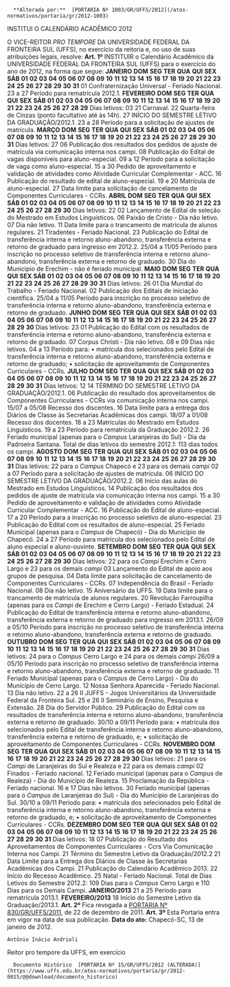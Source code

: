       **Alterada por:**  [PORTARIA Nº 1003/GR/UFFS/2012](/atos-normativos/portaria/gr/2012-1003) 

   INSTITUI O CALENDÁRIO ACADÊMICO 2012  

 O VICE-REITOR *PRO TEMPORE*  DA UNIVERSIDADE FEDERAL DA FRONTEIRA SUL (UFFS), no exercício da reitoria e, no uso de suas atribuições legais, resolve:   **Art. 1º**  INSTITUIR o Calendário Acadêmico da UNIVERSIDADE FEDERAL DA FRONTEIRA SUL (UFFS) para o exercício do ano de 2012, na forma que segue:     **JANEIRO**     **DOM**   **SEG**   **TER**   **QUA**   **QUI**   **SEX**   **SÁB**     **01**   **02**   **03**   **04**   **05**   **06**   **07**     **08**   **09**   **10**   **11**   **12**   **13**   **14**     **15**   **16**   **17**   **18**   **19**   **20**   **21**     **22**   **23**   **24**   **25**   **26**   **27**   **28**     **29**   **30**   **31**            01 Confraternização Universal - Feriado Nacional.    23 a 27 Período para rematrícula 2012.1.           **FEVEREIRO**     **DOM**   **SEG**   **TER**   **QUA**   **QUI**   **SEX**   **SÁB**           **01**   **02**   **03**   **04**     **05**   **06**   **07**   **08**   **09**   **10**   **11**     **12**   **13**   **14**   **15**   **16**   **17**   **18**     **19**   **20**   **21**   **22**   **23**   **24**   **25**     **26**   **27**   **28**   **29**          Dias letivos: 03    21 Carnaval.     22 Quarta-feira de Cinzas (ponto facultativo até às 14h).     27 INÍCIO DO SEMESTRE LETIVO DA GRADUAÇÃO/2012.1.     23 a 28 Período para a solicitação de ajustes de matrícula.           **MARÇO**     **DOM**   **SEG**   **TER**   **QUA**   **QUI**   **SEX**   **SÁB**             **01**   **02**   **03**     **04**   **05**   **06**   **07**   **08**   **09**   **10**     **11**   **12**   **13**   **14**   **15**   **16**   **17**     **18**   **19**   **20**   **21**   **22**   **23**   **24**     **25**   **26**   **27**   **28**   **29**   **30**   **31**    Dias letivos: 27    06 Publicação dos resultados dos pedidos de ajuste de matrícula via comunicação interna nos campi.     08 Publicação do Edital de vagas disponíveis para aluno-especial.     09 a 12 Período para a solicitação de vaga como aluno-especial.     15 a 30 Pedido de aproveitamento e validação de atividades como Atividade Curricular Complementar - ACC.     16 Publicação do resultado de edital de aluno-especial.     19 e 20 Matrícula de aluno-especial.     27 Data limite para solicitação de cancelamento de Componentes Curriculares - CCRs.           **ABRIL**     **DOM**   **SEG**   **TER**   **QUA**   **QUI**   **SEX**   **SÁB**     **01**   **02**   **03**   **04**   **05**   **06**   **07**     **08**   **09**   **10**   **11**   **12**   **13**   **14**     **15**   **16**   **17**   **18**   **19**   **20**   **21**     **22**   **23**   **24**   **25**   **26**   **27**   **28**     **29**   **30**              Dias letivos: 22    02 Lançamento de Edital de seleção do Mestrado em Estudos Linguísticos.     06 Paixão de Cristo - Dia não letivo.     07 Dia não letivo.     11 Data limite para o trancamento de matrícula de alunos regulares.     21 Tiradentes - Feriado Nacional.     23 Publicação do Edital de transferência interna e retorno aluno-abandono, transferência externa e retorno de graduado para ingresso em 2012.2.     25/04 a 11/05 Período para inscrição no processo seletivo de transferência interna e retorno aluno-abandono, transferência externa e retorno de graduado.     30 Dia do Município de Erechim - não é feriado municipal.           **MAIO**     **DOM**   **SEG**   **TER**   **QUA**   **QUI**   **SEX**   **SÁB**         **01**   **02**   **03**   **04**   **05**     **06**   **07**   **08**   **09**   **10**   **11**   **12**     **13**   **14**   **15**   **16**   **17**   **18**   **19**     **20**   **21**   **22**   **23**   **24**   **25**   **26**     **27**   **28**   **29**   **30**   **31**        Dias letivos: 26    01 Dia Mundial do Trabalho - Feriado Nacional.     02 Publicação dos Editais de iniciação científica.     25/04 a 11/05 Período para inscrição no processo seletivo de transferência interna e retorno aluno-abandono, transferência externa e retorno de graduado.           **JUNHO**     **DOM**   **SEG**   **TER**   **QUA**   **QUI**   **SEX**   **SÁB**               **01**   **02**     **03**   **04**   **05**   **06**   **07**   **08**   **09**     **10**   **11**   **12**   **13**   **14**   **15**   **16**     **17**   **18**   **19**   **20**   **21**   **22**   **23**     **24**   **25**   **26**   **27**   **28**   **29**   **30**    Dias letivos: 23    01 Publicação do Edital com os resultados de transferência interna e retorno aluno-abandono, transferência externa e retorno de graduado.     07 Corpus Christi - Dia não letivo.     08 e 09 Dias não letivos.     04 a 13 Período para:     • matrícula dos selecionados pelo Edital de transferência interna e retorno aluno-abandono, transferência externa e retorno de graduado;     • solicitação de aproveitamento de Componentes Curriculares - CCRs.           **JULHO**     **DOM**   **SEG**   **TER**   **QUA**   **QUI**   **SEX**   **SÁB**     **01**   **02**   **03**   **04**   **05**   **06**   **07**     **08**   **09**   **10**   **11**   **12**   **13**   **14**     **15**   **16**   **17**   **18**   **19**   **20**   **21**     **22**   **23**   **24**   **25**   **26**   **27**   **28**     **29**   **30**   **31**            Dias letivos: 12    14 TÉRMINO DO SEMESTRE LETIVO DA GRADUAÇÃO/2012.1.     06 Publicação do resultado dos aproveitamentos de Componentes Curriculares - CCRs via comunicação interna nos campi.     15/07 a 05/08 Recesso dos discentes.     16 Data limite para a entrega dos Diários de Classe às Secretarias Acadêmicas dos campi.     18/07 a 01/08 Recesso dos docentes.     18 a 23 Matrículas do Mestrado em Estudos Linguísticos.     19 a 23 Período para rematrícula da Graduação 2012.2.     26 Feriado municipal (apenas para o *Campus*  Laranjeiras do Sul) - Dia da Padroeira Santana.     Total de dias letivos do semestre 2012.1: 113 dias todos os campi.           **AGOSTO**     **DOM**   **SEG**   **TER**   **QUA**   **QUI**   **SEX**   **SÁB**           **01**   **02**   **03**   **04**     **05**   **06**   **07**   **08**   **09**   **10**   **11**     **12**   **13**   **14**   **15**   **16**   **17**   **18**     **19**   **20**   **21**   **22**   **23**   **24**   **25**     **26**   **27**   **28**   **29**   **30**   **31**      Dias letivos: 22 para o *Campus*  Chapecó e 23 para os demais *campi*    02 a 07 Período para a solicitação de ajustes de matrícula.     06 INÍCIO DO SEMESTRE LETIVO DA GRADUAÇÃO/2012.2.     06 Início das aulas do Mestrado em Estudos Linguísticos.     14 Publicação dos resultados dos pedidos de ajuste de matrícula via comunicação interna nos campi.     15 a 30 Pedido de aproveitamento e validação de atividades como Atividade Curricular Complementar - ACC.     16 Publicação do Edital de aluno-especial.     17 a 20 Período para a inscrição no processo seletivo de aluno-especial.     23 Publicação do Edital com os resultados de aluno-especial.     25 Feriado Municipal (apenas para o *Campus*  de Chapecó) - Dia do Município de Chapecó.     24 a 27 Período para matrícula dos selecionados pelo Edital de aluno especial e aluno-ouvinte.           **SETEMBRO**     **DOM**   **SEG**   **TER**   **QUA**   **QUI**   **SEX**   **SÁB**                 **01**     **02**   **03**   **04**   **05**   **06**   **07**   **08**     **09**   **10**   **11**   **12**   **13**   **14**   **15**     **16**   **17**   **18**   **19**   **20**   **21**   **22**     **23**   **24**   **25**   **26**   **27**   **28**   **29**     **30**                 Dias letivos: 22 para os *Campi*  Erechim e Cerro Largo e 23 para os demais *campi*     03 Lançamento do Edital de apoio aos grupos de pesquisa.     04 Data limite para solicitação de cancelamento de Componentes Curriculares - CCRs.     07 Independência do Brasil - Feriado Nacional.     08 Dia não letivo.     15 Aniversário da UFFS.     19 Data limite para o trancamento de matrícula de alunos regulares.     20 Revolução Farroupilha (apenas para os *Campi*  de Erechim e Cerro Largo) - Feriado Estadual.     24 Publicação do Edital de transferência interna e retorno aluno-abandono, transferência externa e retorno de graduado para ingresso em 2013.1.     26/09 a 05/10 Período para inscrição no processo seletivo de transferência interna e retorno aluno-abandono, transferência externa e retorno de graduado.           **OUTUBRO**     **DOM**   **SEG**   **TER**   **QUA**   **QUI**   **SEX**   **SÁB**       **01**   **02**   **03**   **04**   **05**   **06**     **07**   **08**   **09**   **10**   **11**   **12**   **13**     **14**   **15**   **16**   **17**   **18**   **19**   **20**     **21**   **22**   **23**   **24**   **25**   **26**   **27**     **28**   **29**   **30**   **31**           Dias letivos: 24 para o *Campus*  Cerro Largo e 24 para os demais *campi*     26/09 a 05/10 Período para inscrição no processo seletivo de transferência interna e retorno aluno-abandono, transferência externa e retorno de graduado.     11 Feriado Municipal (apenas para o *Campus*  de Cerro Largo) - Dia do Município de Cerro Largo.     12 Nossa Senhora Aparecida - Feriado Nacional.     13 Dia não letivo.     22 a 26 II JUFFS - Jogos Universitários da Universidade Federal da Fronteira Sul.     25 e 26 II Seminário de Ensino, Pesquisa e Extensão.     28 Dia do Servidor Público.     29 Publicação do Edital com os resultados de transferência interna e retorno aluno-abandono, transferência externa e retorno de graduado.     30/10 a 09/11 Período para:     • matrícula dos selecionados pelo Edital de transferência interna e retorno aluno-abandono, transferência externa e retorno de graduado, e;     • solicitação de aproveitamento de Componentes Curriculares - CCRs.           **NOVEMBRO**     **DOM**   **SEG**   **TER**   **QUA**   **QUI**   **SEX**   **SÁB**             **01**   **02**   **03**     **04**   **05**   **06**   **07**   **08**   **09**   **10**     **11**   **12**   **13**   **14**   **15**   **16**   **17**     **18**   **19**   **20**   **21**   **22**   **23**   **24**     **25**   **26**   **27**   **28**   **29**   **30**       Dias letivos: 21 para os *Campi*  de Laranjeiras do Sul e Realeza e 22 para os demais *campi*     02 Finados - Feriado nacional.     12 Feriado municipal (apenas para o *Campus*  de Realeza) - Dia do Município de Realeza.     15 Proclamação da República - Feriado nacional.     16 e 17 Dias não letivos.     30 Feriado municipal (apenas para o *Campus*  de Laranjeiras do Sul) - Dia do Município de Laranjeiras do Sul.     30/10 a 09/11 Período para:     • matrícula dos selecionados pelo Edital de transferência interna e retorno aluno-abandono, transferência externa e retorno de graduado, e;     • solicitação de aproveitamento de Componentes Curriculares - CCRs.           **DEZEMBRO**     **DOM**   **SEG**   **TER**   **QUA**   **QUI**   **SEX**   **SÁB**                 **01**     **02**   **03**   **04**   **05**   **06**   **07**   **08**     **09**   **10**   **11**   **12**   **13**   **14**   **15**     **16**   **17**   **18**   **19**   **20**   **21**   **22**     **23**   **24**   **25**   **26**   **27**   **28**   **29**     **30**   **31**               Dias letivos: 18     07 Publicação do Resultado dos Aproveitamentos de Componentes Curriculares - Ccrs Via Comunicação Interna nos Campi.     21 Término do Semestre Letivo da Graduação/2012.2     21 Data Limite para a Entrega dos Diários de Classe às Secretarias Acadêmicas dos Campi.     21 Publicação do Calendário Acadêmico 2013.     22 Início do Recesso Acadêmico.     25 Natal - Feriado Nacional.     Total de Dias Letivos do Semestre 2012.2: 109 Dias para o *Campus*  Cerro Largo e 110 Dias para os Demais Campi.           **JANEIRO/2013**     21 a 25 Período para rematrícula 2013.1.           **FEVEREIRO/2013**     18 Início do Semestre Letivo da Graduação/2013.1.       **Art. 2º**  Fica revogada a [PORTARIA Nº 830/GR/UFFS/2011](https://www.uffs.edu.br/atos-normativos/portaria/gr/2011-0830), de 22 de dezembro de 2011.   **Art. 3º**  Esta Portaria entra em vigor na data de sua publicação.        **Data do ato:** Chapecó-SC, 13 de janeiro de 2012.   
 

    Antônio Inácio Andrioli   
 Reitor pro tempore da UFFS, em exercício 

      Documento Histórico  [PORTARIA Nº 15/GR/UFFS/2012 (ALTERADA)](https://www.uffs.edu.br/atos-normativos/portaria/gr/2012-0015/@@download/documento_historico)     
      